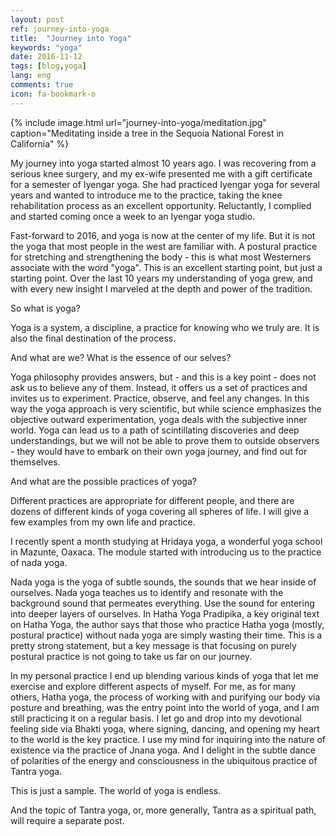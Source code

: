```yaml
---
layout: post
ref: journey-into-yoga
title:  "Journey into Yoga"
keywords: "yoga"
date: 2016-11-12
tags: [blog,yoga]
lang: eng
comments: true
icon: fa-bookmark-o
---
```


{% include image.html url="journey-into-yoga/meditation.jpg" caption="Meditating inside a tree in the Sequoia National Forest in California" %}


My journey into yoga started almost 10 years ago. I was recovering from a serious knee surgery, and my ex-wife presented me with a gift certificate for a semester of Iyengar yoga. She had practiced Iyengar yoga for several years and wanted to introduce me to the practice, taking the knee rehabilitation process as an excellent opportunity. Reluctantly, I complied and started coming once a week to an Iyengar yoga studio.


Fast-forward to 2016, and yoga is now at the center of my life. But it is not the yoga that most people in the west are familiar with. A postural practice for stretching and strengthening the body - this is what most Westerners associate with the word "yoga". This is an excellent starting point, but just a starting point. Over the last 10 years my understanding of yoga grew, and with every new insight I marveled at the depth and power of the tradition.


So what is yoga?


Yoga is a system, a discipline, a practice for knowing who we truly are. It is also the final destination of the process.


And what are we? What is the essence of our selves?


Yoga philosophy provides answers, but - and this is a key point - does not ask us to believe any of them. Instead, it offers us a set of practices and invites us to experiment. Practice, observe, and feel any changes. In this way the yoga approach is very scientific, but while science emphasizes the objective outward experimentation, yoga deals with the subjective inner world. Yoga can lead us to a path of scintillating discoveries and deep understandings, but we will not be able to prove them to outside observers - they would have to embark on their own yoga journey, and find out for themselves.


And what are the possible practices of yoga?


Different practices are appropriate for different people, and there are dozens of different kinds of yoga covering all spheres of life. I will give a few examples from my own life and practice.


I recently spent a month studying at Hridaya yoga, a wonderful yoga school in Mazunte, Oaxaca. The module started with introducing us to the practice of nada yoga.


Nada yoga is the yoga of subtle sounds, the sounds that we hear inside of ourselves. Nada yoga teaches us to identify and resonate with the background sound that permeates everything. Use the sound for entering into deeper layers of ourselves. In Hatha Yoga Pradipika, a key original text on Hatha Yoga, the author says that those who practice Hatha yoga (mostly, postural practice) without nada yoga are simply wasting their time. This is a pretty strong statement, but a key message is that focusing on purely postural practice is not going to take us far on our journey.


In my personal practice I end up blending various kinds of yoga that let me exercise and explore different aspects of myself. For me, as for many others, Hatha yoga, the process of working with and purifying our body via posture and breathing, was the entry point into the world of yoga, and I am still practicing it on a regular basis. I let go and drop into my devotional feeling side via Bhakti yoga, where signing, dancing, and opening my heart to the world is the key practice. I use my mind for inquiring into the nature of existence via the practice of Jnana yoga. And I delight in the subtle dance of polarities of the energy and consciousness in the ubiquitous practice of Tantra yoga.


This is just a sample. The world of yoga is endless.


And the topic of Tantra yoga, or, more generally, Tantra as a spiritual path, will require a separate post.



